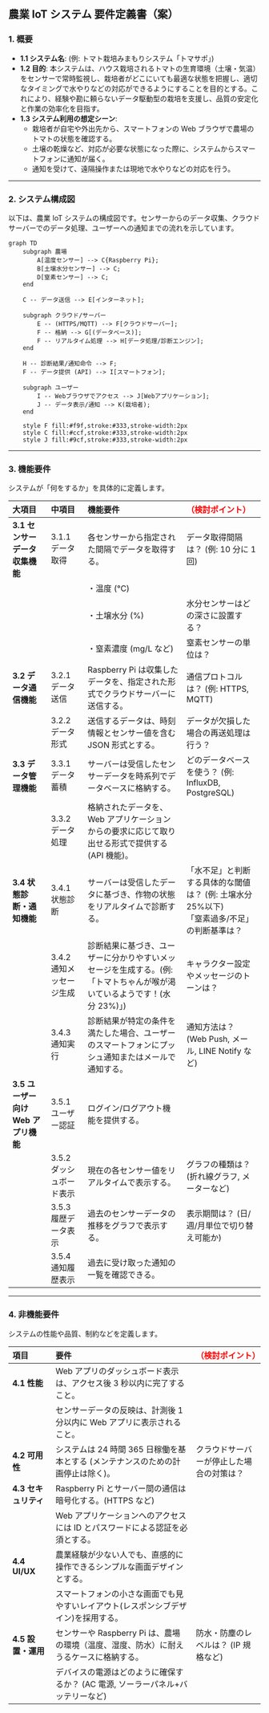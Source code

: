 ## **農業 IoT システム 要件定義書（案）**

### **1. 概要**

- **1.1 システム名**: (例: トマト栽培みまもりシステム「トマサポ」)
- **1.2 目的**: 本システムは、ハウス栽培されるトマトの生育環境（土壌・気温）をセンサーで常時監視し、栽培者がどこにいても最適な状態を把握し、適切なタイミングで水やりなどの対応ができるようにすることを目的とする。これにより、経験や勘に頼らないデータ駆動型の栽培を支援し、品質の安定化と作業の効率化を目指す。
- **1.3 システム利用の想定シーン**:
  - 栽培者が自宅や外出先から、スマートフォンの Web ブラウザで農場のトマトの状態を確認する。
  - 土壌の乾燥など、対応が必要な状態になった際に、システムからスマートフォンに通知が届く。
  - 通知を受けて、遠隔操作または現地で水やりなどの対応を行う。

---

### **2. システム構成図**

以下は、農業 IoT システムの構成図です。センサーからのデータ収集、クラウドサーバーでのデータ処理、ユーザーへの通知までの流れを示しています。

```mermaid
graph TD
    subgraph 農場
        A[温度センサー] --> C{Raspberry Pi};
        B[土壌水分センサー] --> C;
        D[窒素センサー] --> C;
    end

    C -- データ送信 --> E[インターネット];

    subgraph クラウド/サーバー
        E -- (HTTPS/MQTT) --> F[クラウドサーバー];
        F -- 格納 --> G[(データベース)];
        F -- リアルタイム処理 --> H[データ処理/診断エンジン];
    end

    H -- 診断結果/通知命令 --> F;
    F -- データ提供 (API) --> I[スマートフォン];

    subgraph ユーザー
        I -- Webブラウザでアクセス --> J[Webアプリケーション];
        J -- データ表示/通知 --> K(栽培者);
    end

    style F fill:#f9f,stroke:#333,stroke-width:2px
    style C fill:#ccf,stroke:#333,stroke-width:2px
    style J fill:#9cf,stroke:#333,stroke-width:2px
```

---

### **3. 機能要件**

システムが「何をするか」を具体的に定義します。

| 大項目                              | 中項目                   | 機能要件                                                                                                                 | <span style="color:red; font-weight:bold;">（検討ポイント）</span>                             |
| :---------------------------------- | :----------------------- | :----------------------------------------------------------------------------------------------------------------------- | :--------------------------------------------------------------------------------------------- |
| **3.1 センサーデータ収集機能**      | 3.1.1 データ取得         | 各センサーから指定された間隔でデータを取得する。                                                                         | データ取得間隔は？ (例: 10 分に 1 回)                                                          |
|                                     |                          | ・温度 (℃)                                                                                                               |                                                                                                |
|                                     |                          | ・土壌水分 (%)                                                                                                           | 水分センサーはどの深さに設置する？                                                             |
|                                     |                          | ・窒素濃度 (mg/L など)                                                                                                   | 窒素センサーの単位は？                                                                         |
| **3.2 データ通信機能**              | 3.2.1 データ送信         | Raspberry Pi は収集したデータを、指定された形式でクラウドサーバーに送信する。                                            | 通信プロトコルは？ (例: HTTPS, MQTT)                                                           |
|                                     | 3.2.2 データ形式         | 送信するデータは、時刻情報とセンサー値を含む JSON 形式とする。                                                           | データが欠損した場合の再送処理は行う？                                                         |
| **3.3 データ管理機能**              | 3.3.1 データ蓄積         | サーバーは受信したセンサーデータを時系列でデータベースに格納する。                                                       | どのデータベースを使う？ (例: InfluxDB, PostgreSQL)                                            |
|                                     | 3.3.2 データ処理         | 格納されたデータを、Web アプリケーションからの要求に応じて取り出せる形式で提供する (API 機能)。                          |                                                                                                |
| **3.4 状態診断・通知機能**          | 3.4.1 状態診断           | サーバーは受信したデータに基づき、作物の状態をリアルタイムで診断する。                                                   | 「水不足」と判断する具体的な閾値は？ (例: 土壌水分 25%以下)<br>「窒素過多/不足」の判断基準は？ |
|                                     | 3.4.2 通知メッセージ生成 | 診断結果に基づき、ユーザーに分かりやすいメッセージを生成する。(例: 「トマトちゃんが喉が渇いているようです！(水分 23%)」) | キャラクター設定やメッセージのトーンは？                                                       |
|                                     | 3.4.3 通知実行           | 診断結果が特定の条件を満たした場合、ユーザーのスマートフォンにプッシュ通知またはメールで通知する。                       | 通知方法は？ (Web Push, メール, LINE Notify など)                                              |
| **3.5 ユーザー向け Web アプリ機能** | 3.5.1 ユーザー認証       | ログイン/ログアウト機能を提供する。                                                                                      |                                                                                                |
|                                     | 3.5.2 ダッシュボード表示 | 現在の各センサー値をリアルタイムで表示する。                                                                             | グラフの種類は？ (折れ線グラフ, メーターなど)                                                  |
|                                     | 3.5.3 履歴データ表示     | 過去のセンサーデータの推移をグラフで表示する。                                                                           | 表示期間は？ (日/週/月単位で切り替え可能か)                                                    |
|                                     | 3.5.4 通知履歴表示       | 過去に受け取った通知の一覧を確認できる。                                                                                 |                                                                                                |

---

### **4. 非機能要件**

システムの性能や品質、制約などを定義します。

| 項目                 | 要件                                                                                   | <span style="color:red; font-weight:bold;">（検討ポイント）</span> |
| :------------------- | :------------------------------------------------------------------------------------- | :----------------------------------------------------------------- |
| **4.1 性能**         | Web アプリのダッシュボード表示は、アクセス後 3 秒以内に完了すること。                  |                                                                    |
|                      | センサーデータの反映は、計測後 1 分以内に Web アプリに表示されること。                 |                                                                    |
| **4.2 可用性**       | システムは 24 時間 365 日稼働を基本とする (メンテナンスのための計画停止は除く)。       | クラウドサーバーが停止した場合の対策は？                           |
| **4.3 セキュリティ** | Raspberry Pi とサーバー間の通信は暗号化する。(HTTPS など)                              |                                                                    |
|                      | Web アプリケーションへのアクセスには ID とパスワードによる認証を必須とする。           |                                                                    |
| **4.4 UI/UX**        | 農業経験が少ない人でも、直感的に操作できるシンプルな画面デザインとする。               |                                                                    |
|                      | スマートフォンの小さな画面でも見やすいレイアウト(レスポンシブデザイン)を採用する。     |                                                                    |
| **4.5 設置・運用**   | センサーや Raspberry Pi は、農場の環境（温度、湿度、防水）に耐えうるケースに格納する。 | 防水・防塵のレベルは？ (IP 規格など)                               |
|                      | デバイスの電源はどのように確保するか？ (AC 電源, ソーラーパネル+バッテリーなど)        |                                                                    |
